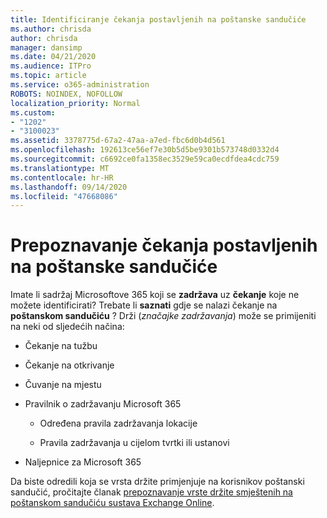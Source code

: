 ```yaml
---
title: Identificiranje čekanja postavljenih na poštanske sandučiće
ms.author: chrisda
author: chrisda
manager: dansimp
ms.date: 04/21/2020
ms.audience: ITPro
ms.topic: article
ms.service: o365-administration
ROBOTS: NOINDEX, NOFOLLOW
localization_priority: Normal
ms.custom:
- "1202"
- "3100023"
ms.assetid: 3378775d-67a2-47aa-a7ed-fbc6d0b4d561
ms.openlocfilehash: 192613ce56ef7e30b5d5be9301b573748d0332d4
ms.sourcegitcommit: c6692ce0fa1358ec3529e59ca0ecdfdea4cdc759
ms.translationtype: MT
ms.contentlocale: hr-HR
ms.lasthandoff: 09/14/2020
ms.locfileid: "47668086"
---
```

# <a name="identify-holds-placed-on-mailboxes"></a>Prepoznavanje čekanja postavljenih na poštanske sandučiće

Imate li sadržaj Microsoftove 365 koji se **zadržava** uz **čekanje** koje ne možete identificirati? Trebate li **saznati** gdje se nalazi čekanje na **poštanskom sandučiću** ? Drži (*značajke zadržavanja*) može se primijeniti na neki od sljedećih načina:
  
- Čekanje na tužbu

- Čekanje na otkrivanje

- Čuvanje na mjestu

- Pravilnik o zadržavanju Microsoft 365 

  - Određena pravila zadržavanja lokacije

  - Pravila zadržavanja u cijelom tvrtki ili ustanovi

- Naljepnice za Microsoft 365

Da biste odredili koja se vrsta držite primjenjuje na korisnikov poštanski sandučić, pročitajte članak [prepoznavanje vrste držite smještenih na poštanskom sandučiću sustava Exchange Online](https://docs.microsoft.com/microsoft-365/compliance/identify-a-hold-on-an-exchange-online-mailbox).
